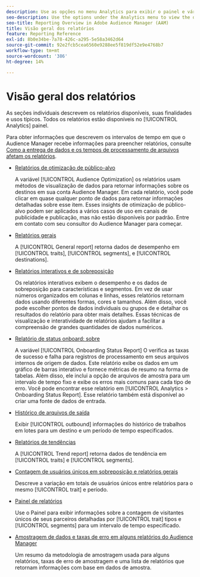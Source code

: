 ```yaml
---
description: Use as opções no menu Analytics para exibir o painel e vários relatórios.
seo-description: Use the options under the Analytics menu to view the dashboard and various reports in Adobe Audience Manager (AAM).
seo-title: Reporting Overview in Adobe Audience Manager (AAM)
title: Visão geral dos relatórios
feature: Reporting Reference
exl-id: 8b0e34be-7a78-426c-a295-5e58a3462d64
source-git-commit: 92e2fcb5cea6560e9288ee5f819df52e9e4768b7
workflow-type: tm+mt
source-wordcount: '386'
ht-degree: 14%

---
```


# Visão geral dos relatórios

As seções individuais descrevem os relatórios disponíveis, suas finalidades e usos típicos. Todos os relatórios estão disponíveis no [!UICONTROL Analytics] painel.

Para obter informações que descrevem os intervalos de tempo em que o Audience Manager recebe informações para preencher relatórios, consulte [Como a entrega de dados e os tempos de processamento de arquivos afetam os relatórios](/help/using/reference/reporting-file-transfer-timeframe.md).

* [Relatórios de otimização de público-alvo](/help/using/reporting/audience-optimization-reports/audience-optimization-reports.md)

   A variável [!UICONTROL Audience Optimization] os relatórios usam métodos de visualização de dados para retornar informações sobre os destinos em sua conta Audience Manager. Em cada relatório, você pode clicar em quase qualquer ponto de dados para retornar informações detalhadas sobre esse item. Esses insights de otimização de público-alvo podem ser aplicados a vários casos de uso em canais de publicidade e publicação, mas não estão disponíveis por padrão. Entre em contato com seu consultor do Audience Manager para começar.

* [Relatórios gerais](/help/using/reporting/general-reports.md)

   A [!UICONTROL General report] retorna dados de desempenho em [!UICONTROL traits], [!UICONTROL segments], e [!UICONTROL destinations].

* [Relatórios interativos e de sobreposição](/help/using/reporting/dynamic-reports/dynamic-reports.md)

   Os relatórios interativos exibem o desempenho e os dados de sobreposição para características e segmentos. Em vez de usar números organizados em colunas e linhas, esses relatórios retornam dados usando diferentes formas, cores e tamanhos. Além disso, você pode escolher pontos de dados individuais ou grupos de e detalhar os resultados do relatório para obter mais detalhes. Essas técnicas de visualização e interatividade de relatórios ajudam a facilitar a compreensão de grandes quantidades de dados numéricos.

* [Relatório de status onboard: sobre](/help/using/reporting/onboarding-status-report.md)

   A variável [!UICONTROL Onboarding Status Report] O verifica as taxas de sucesso e falha para registros de processamento em seus arquivos internos de origem de dados. Este relatório exibe os dados em um gráfico de barras interativo e fornece métricas de resumo na forma de tabelas. Além disso, ele inclui a opção de arquivos de amostra para um intervalo de tempo fixo e exibe os erros mais comuns para cada tipo de erro. Você pode encontrar esse relatório em [!UICONTROL Analytics > Onboarding Status Report]. Esse relatório também está disponível ao criar uma fonte de dados de entrada.

* [Histórico de arquivos de saída](/help/using/reporting/outbound-history-report.md)

   Exibir [!UICONTROL outbound] informações do histórico de trabalhos em lotes para um destino e um período de tempo especificados.

* [Relatórios de tendências](/help/using/reporting/trend-reports.md)

   A [!UICONTROL Trend report] retorna dados de tendência em [!UICONTROL traits] e [!UICONTROL segments].

* [Contagem de usuários únicos em sobreposição e relatórios gerais](/help/using/reporting/unique-user-counts.md)

   Descreve a variação em totais de usuários únicos entre relatórios para o mesmo [!UICONTROL trait] e período.

* [Painel de relatórios](/help/using/reporting/trend-reports.md)

   Use o Painel para exibir informações sobre a contagem de visitantes únicos de seus parceiros detalhadas por [!UICONTROL trait] tipos e [!UICONTROL segments] para um intervalo de tempo especificado.

* [Amostragem de dados e taxas de erro em alguns relatórios do Audience Manager](/help/using/reporting/report-sampling.md)

   Um resumo da metodologia de amostragem usada para alguns relatórios, taxas de erro de amostragem e uma lista de relatórios que retornam informações com base em dados de amostra.
